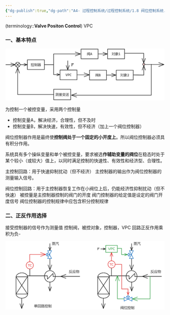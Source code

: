```yaml
---
{"dg-publish":true,"dg-path":"A4- 过程控制系统/过程控制系统/1.8 阀位控制系统.md","permalink":"/A4- 过程控制系统/过程控制系统/1.8 阀位控制系统/","dgPassFrontmatter":true,"noteIcon":"","created":"2025-05-08T11:46:48.228+08:00","updated":"2025-08-03T10:59:33.206+08:00"}
---
```


(terminology::**Valve Positon Control**)  VPC  

### 一、基本特点
![Functional files/Photo Resources/Pasted image 20250513205546.png](../img/user/Functional%20files/Photo%20Resources/Pasted%20image%2020250513205546.png)


为控制一个被控变量，采用两个控制量
- 控制变量A，解决经济，合理性，但不及时
- 控制变量B，解决快速，有效性，但不经济（加上一个阀位控制器）

阀位控制器作用是最终使**控制阀处于一个固定的小开度上**。所以阀位控制器必须具有积分作用。

系统具有多个操纵变量和单个被控变量，要求被选**作辅助变量的阀位**在稳态时处于某个较小（或较大）值上，以同时满足控制的快速性、有效性和经济型、合理性。

主控制回路：用于快速抑制扰动（但不经济）
主控制器的输出作为阀位控制器的测量输入信号。

阀位控制回路：用于主控制器恢复工作在小阀位上后，仍能经济性抑制扰动（但不快速）
被控量是主控制器控制的阀门的开度
阀门控制器的给定值是设定的阀门开度信号
阀位控制器的控制规律中应包含积分控制规律

### 二、正反作用选择
接受控制器的信号作为测量值
控制阀，被控对象，控制器，VPC   回路正反作用乘积为负- 

![Functional files/Photo Resources/Pasted image 20250513161358.png](../img/user/Functional%20files/Photo%20Resources/Pasted%20image%2020250513161358.png)


